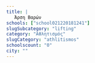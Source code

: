 ```yaml
---
title: |
   Άρση Βαρών
schools: ["school021220181241"]
slugSubcategory: "lifting"
category: "Αθλητισμός"
slugCategory: "athlitismos"
schoolscount: "0"
city: ""
---
```



